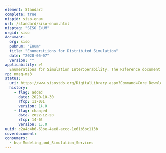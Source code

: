 ```yaml
---
element: Standard
complete: true
nispid: siso-enum
url: /standard/siso-enum.html
nisptag: "SISO ENUM"
orgid: siso
document:
  org: siso
  pubnum: "Enum"
  title: "Enumeratiions for Distributed Simulation"
  date: "2020-05-07"
  version: ""
applicability: >2
  Enumerations for Simulation Interoperability. The Reference document is updated regularly. It specifies numerical values and associated definitions for fields that are identified as enumerations in SISO Standards Products and SISO-sponsored standards published by IEEE for High Level Architecture (HLA) and Distributed Interactive Simulation (DIS). Defines a consistent schema and repository for enumerations for distributed simulation. Enumerations for simulations may be applied in other architectures to HLA and DIS such as the Test and Training Enabling Architecture (TENA).
rp: nmsg-ms3
status:
  uri: https://www.sisostds.org/DigitalLibrary.aspx?Command=Core_Download&EntryId=46171
  history: 
    - flag: added
      date: 2020-10-30
      rfcp: 11-001
      version: 14.0
    - flag: changed
      date: 2022-12-20
      rfcp: 14-62
      version: 15.0
uuid: c2a4c4b6-68be-4ae8-accc-1e61b6bc113b
coverdocument:
consumers:
  - bsp-Modeling_and_Simulation_Services
---
```

